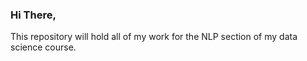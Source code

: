 <h3>Hi There,</h3>

This repository will hold all of my work for the NLP section of my data science course. 